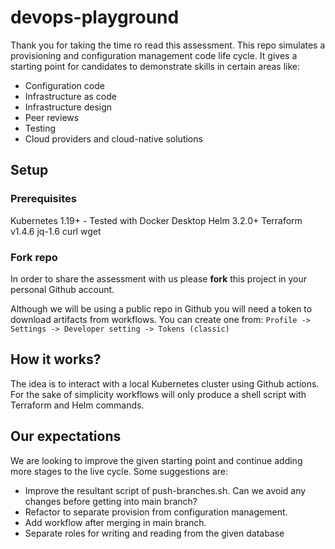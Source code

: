 # devops-playground
Thank you for taking the time ro read this assessment. This repo simulates a provisioning and configuration management code life cycle. It gives a starting point for candidates to demonstrate skills in certain areas like:
- Configuration code
- Infrastructure as code
- Infrastructure design
- Peer reviews
- Testing
- Cloud providers and cloud-native solutions

## Setup

### Prerequisites
Kubernetes 1.19+ - Tested with Docker Desktop
Helm 3.2.0+
Terraform v1.4.6
jq-1.6
curl
wget

### Fork repo 
In order to share the assessment with us please **fork** this project in your personal Github account.

Although we will be using a public repo in Github you will need a token to download artifacts from workflows. You can create one from:
`Profile -> Settings -> Developer setting -> Tokens (classic) 
`
## How it works?
The idea is to interact with a local Kubernetes cluster using Github actions. For the sake of simplicity workflows will only produce a shell script with Terraform and Helm commands.

## Our expectations
We are looking to improve the given starting point and continue adding more stages to the live cycle. Some suggestions are:
- Improve the resultant script of push-branches.sh. Can we avoid any changes before getting into main branch?
- Refactor to separate provision from configuration management.
- Add workflow after merging in main branch.
- Separate roles for writing and reading from the given database


